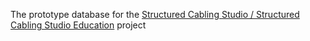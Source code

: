 The prototype database for the [Structured Cabling Studio / Structured Cabling Studio Education](https://github.com/Rhoxolan/Structured_Cabling_Studio_Education) project
